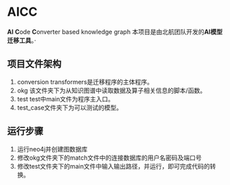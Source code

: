 # AICC
**AI** **C**ode **C**onverter based knowledge graph
本项目是由北航团队开发的**AI模型迁移工具**。·

## 项目文件架构
1. conversion
    transformers是迁移程序的主体程序。
2. okg
   该文件夹下为从知识图谱中读取数据及算子相关信息的脚本/函数。
3. test
    test中main文件为程序主入口。
4. test_case文件夹下为可以测试的模型。

## 运行步骤
1. 运行neo4j并创建图数据库
2. 修改okg文件夹下的match文件中的连接数据库的用户名密码及端口号
3. 修改test文件夹下的main文件中输入输出路径，并运行，即可完成代码的转换。